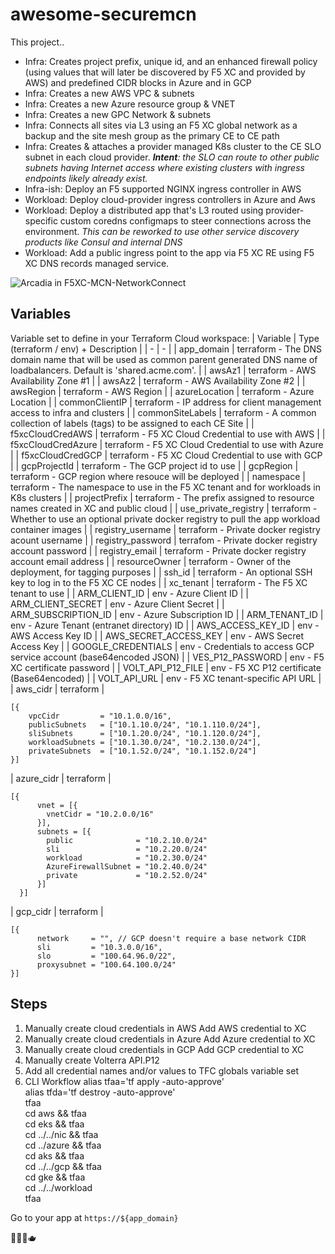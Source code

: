 # awesome-securemcn

This project..
- Infra: Creates project prefix, unique id, and an enhanced firewall policy (using values that will later be discovered by F5 XC and provided by AWS) and predefined CIDR blocks in Azure and in GCP
- Infra: Creates a new AWS VPC & subnets
- Infra: Creates a new Azure resource group & VNET
- Infra: Creates a new GPC Network & subnets
- Infra: Connects all sites via L3 using an F5 XC global network as a backup and the site mesh group as the primary CE to CE path
- Infra: Creates & attaches a provider managed K8s cluster to the CE SLO subnet in each cloud provider. ***Intent**: the SLO can route to other public subnets having Internet access where existing clusters with ingress endpoints likely already exist.*
- Infra-ish: Deploy an F5 supported NGINX ingress controller in AWS
- Workload: Deploy cloud-provider ingress controllers in Azure and Aws
- Workload: Deploy a distributed app that's L3 routed using provider-specific custom coredns configmaps to steer connections across the environment. *This can be reworked to use other service discovery products like Consul and internal DNS*
- Workload: Add a public ingress point to the app via F5 XC RE using F5 XC DNS records managed service.

![Arcadia in F5XC-MCN-NetworkConnect](https://github.com/drpotters/awesome-securemcn/assets/8976466/fc2df73d-d8aa-41ac-abdc-7928513cae9b)

## Variables
Variable set to define in your Terraform Cloud workspace: 
| Variable | Type (terraform / env) + Description | 
| - | - | 
| app_domain | terraform - The DNS domain name that will be used as common parent generated DNS name of loadbalancers. Default is 'shared.acme.com'. | 
| awsAz1 | terraform - AWS Availability Zone #1 | 
| awsAz2 | terraform - AWS Availability Zone #2 | 
| awsRegion | terraform - AWS Region | 
| azureLocation | terraform - Azure Location | 
| commonClientIP | terraform - IP address for client management access to infra and clusters | 
| commonSiteLabels | terraform - A common collection of labels (tags) to be assigned to each CE Site | 
| f5xcCloudCredAWS | terraform - F5 XC Cloud Credential to use with AWS | 
| f5xcCloudCredAzure | terraform - F5 XC Cloud Credential to use with Azure | 
| f5xcCloudCredGCP | terraform - F5 XC Cloud Credential to use with GCP | 
| gcpProjectId | terraform - The GCP project id to use | 
| gcpRegion | terraform - GCP region where resouce will be deployed | 
| namespace | terraform - The namespace to use in the F5 XC tenant and for workloads in K8s clusters | 
| projectPrefix | terraform - The prefix assigned to resource names created in XC and public cloud | 
| use_private_registry | terraform - Whether to use an optional private docker registry to pull the app workload container images | 
| registry_username | terraform - Private docker registry acount username | 
| registry_password | terrafom - Private docker registry account password | 
| registry_email | terraform - Private docker registry account email address | 
| resourceOwner | terraform - Owner of the deployment, for tagging purposes | 
| ssh_id | terraform - An optional SSH key to log in to the F5 XC CE nodes | 
| xc_tenant | terraform - The F5 XC tenant to use | 
| ARM_CLIENT_ID | env - Azure Client ID | 
| ARM_CLIENT_SECRET | env - Azure Client Secret | 
| ARM_SUBSCRIPTION_ID | env - Azure Subscription ID | 
| ARM_TENANT_ID | env - Azure Tenant (entranet directory) ID | 
| AWS_ACCESS_KEY_ID | env - AWS Access Key ID | 
| AWS_SECRET_ACCESS_KEY | env - AWS Secret Access Key | 
| GOOGLE_CREDENTIALS | env - Credentials to access GCP service account (base64encoded JSON) | 
| VES_P12_PASSWORD | env - F5 XC certificate password | 
| VOLT_API_P12_FILE | env - F5 XC P12 certificate (Base64encoded) | 
| VOLT_API_URL | env - F5 XC tenant-specific API URL | 
| aws_cidr | terraform |
```
[{
    vpcCidr         = "10.1.0.0/16",
    publicSubnets   = ["10.1.10.0/24", "10.1.110.0/24"],
    sliSubnets      = ["10.1.20.0/24", "10.1.120.0/24"],
    workloadSubnets = ["10.1.30.0/24", "10.2.130.0/24"],
    privateSubnets  = ["10.1.52.0/24", "10.1.152.0/24"]
}]
```
| azure_cidr | terraform |
```
[{
      vnet = [{
        vnetCidr = "10.2.0.0/16"
      }],
      subnets = [{
        public              = "10.2.10.0/24"
        sli                 = "10.2.20.0/24"
        workload            = "10.2.30.0/24"
        AzureFirewallSubnet = "10.2.40.0/24"
        private             = "10.2.52.0/24"
      }]
  }]
```
| gcp_cidr | terraform |
```
[{
      network     = "", // GCP doesn't require a base network CIDR
      sli         = "10.3.0.0/16",
      slo         = "100.64.96.0/22",
      proxysubnet = "100.64.100.0/24"
}]
```

## Steps
1. Manually create cloud credentials in AWS
Add AWS credential to XC
2. Manually create cloud credentials in Azure
Add Azure credential to XC
3. Manually create cloud credentials in GCP
Add GCP credential to XC
4. Manually create Volterra API.P12
5. Add all credential names and/or values to TFC globals variable set
6. CLI Workflow
alias tfaa='tf apply -auto-approve'  
alias tfda='tf destroy -auto-approve'  
tfaa  
cd aws && tfaa  
cd eks && tfaa  
cd ../../nic && tfaa  
cd ../azure && tfaa  
cd aks && tfaa  
cd ../../gcp && tfaa  
cd gke && tfaa  
cd ../../workload  
tfaa  

Go to your app at `https://${app_domain}`

🤙🤟🍺🫖
